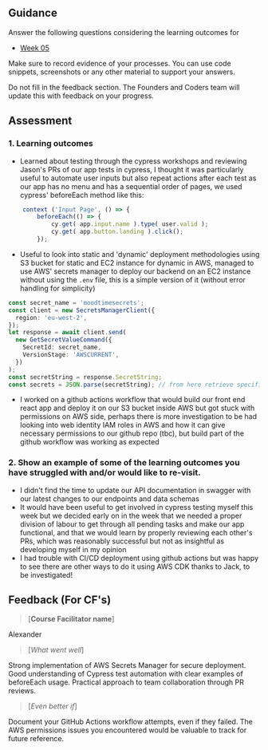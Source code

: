 ## Guidance
Answer the following questions considering the learning outcomes for
- [Week 05](https://learn.foundersandcoders.com/course/syllabus/developer/week05-project03-test-deploy/learning-outcomes/)

Make sure to record evidence of your processes. You can use code snippets, screenshots or any other material to support your answers.

Do not fill in the feedback section. The Founders and Coders team will update this with feedback on your progress.

## Assessment
 ### 1. Learning outcomes
 * Learned about testing through the cypress workshops and reviewing Jason's PRs of our app tests in cypress, I thought it was particularly useful to automate user inputs but also repeat actions after each test as our app has no menu and has a sequential order of pages, we used cypress' beforeEach method like this:
```typescript
	context ('Input Page', () => {
		beforeEach(() => {
			cy.get( app.input.name ).type( user.valid );
			cy.get( app.button.landing ).click();
		});
```
 * Useful to look into static and 'dynamic' deployment methodologies using S3 bucket for static and EC2 instance for dynamic in AWS, managed to use AWS' secrets manager to deploy our backend on an EC2 instance without using the `.env` file, this is a simple version of it (without error handling for simplicity)
```typescript
const secret_name = 'moodtimesecrets';
const client = new SecretsManagerClient({
  region: 'eu-west-2',
});
let response = await client.send(
  new GetSecretValueCommand({
    SecretId: secret_name,
    VersionStage: 'AWSCURRENT',
  })
);
const secretString = response.SecretString;
const secrets = JSON.parse(secretString); // from here retrieve specific keys from JSON object
```
 * I worked on a github actions workflow that would build our front end react app and deploy it on our S3 bucket inside AWS but got stuck with permissions on AWS side, perhaps there is more investigation to be had looking into web identity IAM roles in AWS and how it can give necessary permissions to our github repo (tbc), but build part of the github workflow was working as expected

 ### 2. Show an example of some of the learning outcomes you have struggled with and/or would like to re-visit.
 * I didn't find the time to update our API documentation in swagger with our latest changes to our endpoints and data schemas
 * It would have been useful to get involved in cypress testing myself this week but we decided early on in the week that we needed a proper division of labour to get through all pending tasks and make our app functional, and that we would learn by properly reviewing each other's PRs, which was reasonably successful but not as insightful as developing myself in my opinion
 * I had trouble with CI/CD deployment using github actions but was happy to see there are other ways to do it using AWS CDK thanks to Jack, to be investigated!

## Feedback (For CF's)
> [**Course Facilitator name**]

Alexander

> [*What went well*]

Strong implementation of AWS Secrets Manager for secure deployment. Good understanding of Cypress test automation with clear examples of beforeEach usage. Practical approach to team collaboration through PR reviews.

> [*Even better if*]

Document your GitHub Actions workflow attempts, even if they failed. The AWS permissions issues you encountered would be valuable to track for future reference.
